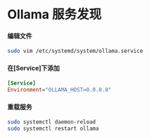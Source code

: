 # Ollama 服务发现

#### 编辑文件

```bash
sudo vim /etc/systemd/system/ollama.service
```

#### 在[Service]下添加

```ini
[Service]
Environment="OLLAMA_HOST=0.0.0.0"
```

#### 重载服务

```bash
sudo systemctl daemon-reload
sudo systemctl restart ollama
```